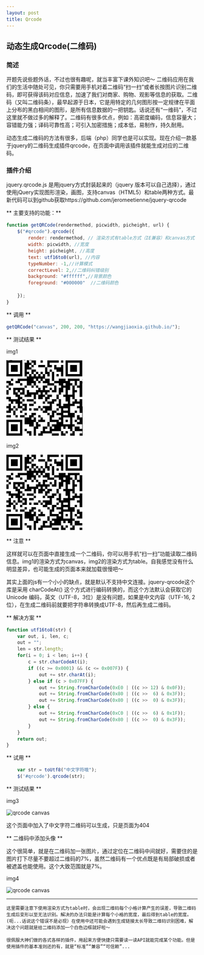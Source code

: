 ```yaml
---
layout: post 
title: Qrcode  
---
```


## 动态生成Qrcode(二维码) 

### 简述

开题先说些题外话，不过也很有趣呢，就当丰富下课外知识吧～
二维码应用在我们的生活中随处可见，你只需要用手机对着二维码“扫一扫”或者长按图片识别二维码，即可获得该码对应信息，加速了我们对商家、购物、观影等信息的获取。二维码（又叫二维码条），最早起源于日本，它是用特定的几何图形按一定规律在平面上分布的黑白相间的图形，是所有信息数据的一把钥匙。话说还有“一维码”，不过这里就不做过多的解释了。二维码有很多优点，例如：高密度编码，信息容量大；容错能力强；译码可靠性高；可引入加密措施；成本低，易制作，持久耐用。

动态生成二维码的方法有很多，后端（php）同学也是可以实现。现在介绍一款基于jquery的二维码生成插件qrcode，在页面中调用该插件就能生成对应的二维码。

### 插件介绍

jquery.qrcode.js 是用jquery方式封装起来的（jquery 版本可以自己选择），通过使用jQuery实现图形渲染，画图，支持canvas（HTML5）和table两种方式。最新代码可以到github获取https://github.com/jeromeetienne/jquery-qrcode 

** 主要支持的功能：** 

```javascript
function getQRCode(rendermethod, picwidth, picheight, url) {
    $("#qrcode").qrcode({ 
        render: rendermethod, // 渲染方式有table方式（IE兼容）和canvas方式
        width: picwidth, //宽度 
        height: picheight, //高度 
        text: utf16to8(url), //内容 
        typeNumber: -1,//计算模式
        correctLevel: 2,//二维码纠错级别
        background: "#ffffff",//背景颜色
        foreground: "#000000"  //二维码颜色

    });
}
```

** 调用 **

```javascript
getQRCode("canvas", 200, 200, "https://wangjiaoxia.github.io/");
```

** 测试结果 **

img1

![qrcode canvas](/img/161202/canvas.png)

img2

![qrcode table](/img/161202/table.png)


** 注意 **

这样就可以在页面中直接生成一个二维码，你可以用手机“扫一扫”功能读取二维码信息。img1的渲染方式为canvas，img2的渲染方式为table。自我感觉没有什么明显差异，也可能生成的页面本来就加载很慢吧～

其实上面的js有一个小小的缺点，就是默认不支持中文连接。jquery-qrcode这个库是采用 charCodeAt() 这个方式进行编码转换的，而这个方法默认会获取它的 Unicode 编码，英文（UTF-8，3位）是没有问题，如果是中文内容（UTF-16, 2位），在生成二维码前就要把字符串转换成UTF-8，然后再生成二维码。

** 解决方案 **

```javascript
function utf16to8(str) {  
    var out, i, len, c;  
    out = "";  
    len = str.length;  
    for(i = 0; i < len; i++) {  
        c = str.charCodeAt(i);  
        if ((c >= 0x0001) && (c <= 0x007F)) {  
            out += str.charAt(i);  
        } else if (c > 0x07FF) {  
            out += String.fromCharCode(0xE0 | ((c >> 12) & 0x0F));  
            out += String.fromCharCode(0x80 | ((c >>  6) & 0x3F));  
            out += String.fromCharCode(0x80 | ((c >>  0) & 0x3F));  
        } else {  
            out += String.fromCharCode(0xC0 | ((c >>  6) & 0x1F));  
            out += String.fromCharCode(0x80 | ((c >>  0) & 0x3F));  
        } 
    } 
    return out;  
}  
```

** 试用 **

```javascript
    var str = toUtf8("中文字符哦"); 
    $('#qrcode').qrcode(str); 
````

** 测试结果 **

img3

![qrcode canvas](/img/161202/chinese.png)

这个页面中加入了中文字符二维码可以生成，只是页面为404

** 二维码中添加头像 **
    
这个很简单，就是在二维码加一张图片，通过定位在二维码中间就好，需要住的是图片打下尽量不要超过二维码的7%，虽然二维码有一个优点既是有局部破损或者被遮盖也能使用。这个大致范围就是7%。

img4

![qrcode canvas](/img/161202/normal.png)


***

    这里需要注意下使用渲染方式为table时，会出现二维码每个小格计算产生的误差，导致二维码生成后变形以至无法识别。解决的办法只能是计算每个小格的宽度，最后得到table的宽度。(呃...话说这个错误不是必现）在使用中还可能会遇到生成链接太长导致二维码识别困难，解决这个问题就是给二维码添加一个白色边框就好啦～

    很佩服大神们做的各式各样的插件，用起来方便快捷只需要读一读API就能完成某个功能。但是使用插件的基本准则还的有，就是“标准”“兼容”“可信赖”...

